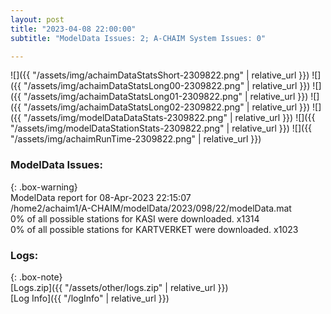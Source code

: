 ```yaml
---
layout: post
title: "2023-04-08 22:00:00"
subtitle: "ModelData Issues: 2; A-CHAIM System Issues: 0"

---
```


![]({{ "/assets/img/achaimDataStatsShort-2309822.png" | relative_url }})
![]({{ "/assets/img/achaimDataStatsLong00-2309822.png" | relative_url }})
![]({{ "/assets/img/achaimDataStatsLong01-2309822.png" | relative_url }})
![]({{ "/assets/img/achaimDataStatsLong02-2309822.png" | relative_url }})
![]({{ "/assets/img/modelDataDataStats-2309822.png" | relative_url }})
![]({{ "/assets/img/modelDataStationStats-2309822.png" | relative_url }})
![]({{ "/assets/img/achaimRunTime-2309822.png" | relative_url }})


### ModelData Issues:  
  
{: .box-warning}  
 ModelData report for 08-Apr-2023 22:15:07   
 /home2/achaim1/A-CHAIM/modelData/2023/098/22/modelData.mat   
 0% of all possible stations for KASI were downloaded. x1314   
 0% of all possible stations for KARTVERKET were downloaded. x1023   
  


### Logs:  
  
{: .box-note}  
[Logs.zip]({{ "/assets/other/logs.zip" | relative_url }})  
[Log Info]({{ "/logInfo" | relative_url }})  
